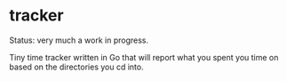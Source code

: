 tracker
=======

Status: very much a work in progress.

Tiny time tracker written in Go that will report what you spent you time on 
based on the directories you cd into.